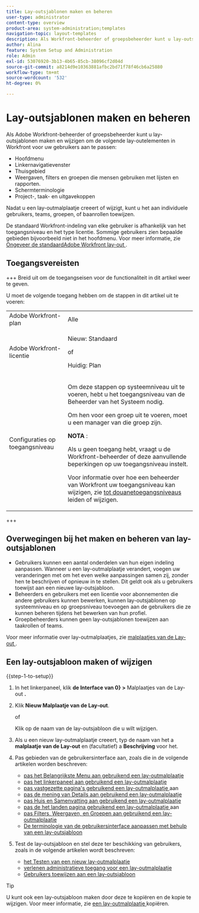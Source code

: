 ```yaml
---
title: Lay-outsjablonen maken en beheren
user-type: administrator
content-type: overview
product-area: system-administration;templates
navigation-topic: layout-templates
description: Als Workfront-beheerder of groepsbeheerder kunt u lay-outsjablonen maken en wijzigen om lay-outelementen in Workfront aan te passen voor uw gebruikers.
author: Alina
feature: System Setup and Administration
role: Admin
exl-id: 53076920-3b13-4b65-85cb-38096cf2d04d
source-git-commit: a8214d9e10363881afbc2bd71f78f46cb6a25880
workflow-type: tm+mt
source-wordcount: '532'
ht-degree: 0%

---
```


# Lay-outsjablonen maken en beheren

<!--Audited: 12/2023-->

<!--
**DON'T DELETE, DRAFT OR HIDE THIS ARTICLE. IT IS LINKED TO THE PRODUCT, THROUGH THE CONTEXT SENSITIVE HELP LINKS.
-->

Als Adobe Workfront-beheerder of groepsbeheerder kunt u lay-outsjablonen maken en wijzigen om de volgende lay-outelementen in Workfront voor uw gebruikers aan te passen:

* Hoofdmenu
* Linkernavigatievenster
* Thuisgebied
* Weergaven, filters en groepen die mensen gebruiken met lijsten en rapporten.
* Schermterminologie
* Project-, taak- en uitgavekoppen

Nadat u een lay-outmalplaatje creeert of wijzigt, kunt u het aan individuele gebruikers, teams, groepen, of baanrollen toewijzen.

De standaard Workfront-indeling van elke gebruiker is afhankelijk van het toegangsniveau en het type licentie. Sommige gebruikers zien bepaalde gebieden bijvoorbeeld niet in het hoofdmenu. Voor meer informatie, zie [ Ongeveer de standaardAdobe Workfront lay-out ](../../../administration-and-setup/customize-workfront/use-layout-templates/about-the-default-wf-layout.md).

## Toegangsvereisten

+++ Breid uit om de toegangseisen voor de functionaliteit in dit artikel weer te geven.

U moet de volgende toegang hebben om de stappen in dit artikel uit te voeren:

<table style="table-layout:auto"> 
 <col> 
 <col> 
 <tbody> 
  <tr> 
   <td role="rowheader">Adobe Workfront-plan</td> 
   <td>Alle</td> 
  </tr> 
  <tr> 
   <td role="rowheader">Adobe Workfront-licentie</td> 
   <td><p>Nieuw: Standaard</p>
   of
   <p>Huidig: Plan</p></td> 
  </tr> 
  <tr> 
   <td role="rowheader">Configuraties op toegangsniveau</td> 
   <td> <p>Om deze stappen op systeemniveau uit te voeren, hebt u het toegangsniveau van de Beheerder van het Systeem nodig.</p>
<p>Om hen voor een groep uit te voeren, moet u een manager van die groep zijn.</p> <p><b> NOTA </b>:</p> <p>Als u geen toegang hebt, vraagt u de Workfront-beheerder of deze aanvullende beperkingen op uw toegangsniveau instelt.

Voor informatie over hoe een beheerder van Workfront uw toegangsniveau kan wijzigen, zie <a href="../../../administration-and-setup/add-users/configure-and-grant-access/create-modify-access-levels.md" class="MCXref xref"> tot douanetoegangsniveaus </a> leiden of wijzigen.</p> </td>
</tr> 
 </tbody> 
</table>

+++

## Overwegingen bij het maken en beheren van lay-outsjablonen

* Gebruikers kunnen een aantal onderdelen van hun eigen indeling aanpassen. Wanneer u een lay-outmalplaatje verandert, voegen uw veranderingen met om het even welke aanpassingen samen zij, zonder hen te beschrijven of opnieuw in te stellen. Dit geldt ook als u gebruikers toewijst aan een nieuwe lay-outsjabloon.
* Beheerders en gebruikers met een licentie voor abonnementen die andere gebruikers kunnen bewerken, kunnen lay-outsjablonen op systeemniveau en op groepsniveau toevoegen aan de gebruikers die ze kunnen beheren tijdens het bewerken van hun profiel.
* Groepbeheerders kunnen geen lay-outsjablonen toewijzen aan taakrollen of teams.

Voor meer informatie over lay-outmalplaatjes, zie [ malplaatjes van de Lay-out ](../../../administration-and-setup/customize-workfront/use-layout-templates/use-layout-templates-customize-ui.md).

<!--removed this from above, but keeping it for a bit, in case it will be needed - known issue around old templates still visible at time:
* Your older layout templates created in Adobe Workfront Classic have been automatically available in your instance of the new Adobe Workfront experience since they were migrated in early Fall 2019. Layout templates created in Adobe Workfront Classic after that time were migrated in April 2020. We recommend that you update these layout templates in the new Adobe Workfront experience to take advantage of new functionality and to make them even more useful in that environment.
-->

## Een lay-outsjabloon maken of wijzigen

{{step-1-to-setup}}

1. In het linkerpaneel, klik **de Interface van 0} >** Malplaatjes van de Lay-out **.**

1. Klik **Nieuw Malplaatje van de Lay-out**.

   of

   Klik op de naam van de lay-outsjabloon die u wilt wijzigen.

1. Als u een nieuw lay-outmalplaatje creeert, typ de naam van het a **malplaatje van de Lay-out** en (facultatief) a **Beschrijving** voor het.

1. Pas gebieden van de gebruikersinterface aan, zoals die in de volgende artikelen worden beschreven:

   * [ pas het Belangrijkste Menu aan gebruikend een lay-outmalplaatje ](../../../administration-and-setup/customize-workfront/use-layout-templates/customize-main-menu.md)
   * [ pas het linkerpaneel aan gebruikend een lay-outmalplaatje ](../../../administration-and-setup/customize-workfront/use-layout-templates/customize-left-panel.md)
   * [ pas vastgezette pagina&#39;s gebruikend een lay-outmalplaatje ](../../../administration-and-setup/customize-workfront/use-layout-templates/customize-pinned-pages.md) aan
   * [ pas de mening van Details aan gebruikend een lay-outmalplaatje ](../../../administration-and-setup/customize-workfront/use-layout-templates/customize-details-view-layout-template.md)
   * [ pas Huis en Samenvatting aan gebruikend een lay-outmalplaatje ](../../../administration-and-setup/customize-workfront/use-layout-templates/customize-home-summary-layout-template.md)
   * [ pas de het landen pagina gebruikend een lay-outmalplaatje ](../../../administration-and-setup/customize-workfront/use-layout-templates/customize-landing-page.md) aan
   * [ pas Filters, Weergaven, en Groepen aan gebruikend een lay-outmalplaatje ](../../../administration-and-setup/customize-workfront/use-layout-templates/customize-fvg-list-controls-layout-template.md)
   * [De terminologie van de gebruikersinterface aanpassen met behulp van een lay-outsjabloon](../../../administration-and-setup/customize-workfront/use-layout-templates/customize-terminology.md)

1. Test de lay-outsjabloon en stel deze ter beschikking van gebruikers, zoals in de volgende artikelen wordt beschreven:

   * [ het Testen van een nieuw lay-outmalplaatje ](../../../administration-and-setup/customize-workfront/use-layout-templates/test-a-layout-template.md)
   * [ verlenen administratieve toegang voor een lay-outmalplaatje ](../../../administration-and-setup/customize-workfront/use-layout-templates/grant-admin-access-layout-template.md)
   * [Gebruikers toewijzen aan een lay-outsjabloon](../../../administration-and-setup/customize-workfront/use-layout-templates/assign-users-to-layout-template.md)

>[!TIP]
>
>U kunt ook een lay-outsjabloon maken door deze te kopiëren en de kopie te wijzigen. Voor meer informatie, zie [ een lay-outmalplaatje ](../../../administration-and-setup/customize-workfront/use-layout-templates/copy-a-layout-template.md) kopiëren.

